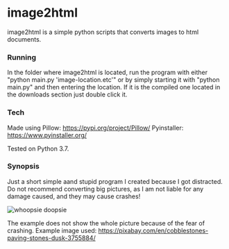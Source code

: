 # image2html

image2html is a simple python scripts that converts images to html documents.

### Running
In the folder where image2html is located, run the program with either "python main.py 'image-location.etc'" or by simply starting it with "python main.py" and then entering the location. If it is the compiled one located in the downloads section just double click it.

### Tech
Made using Pillow: https://pypi.org/project/Pillow/
Pyinstaller: https://www.pyinstaller.org/

Tested on Python 3.7.


### Synopsis
Just a short simple aand stupid program I created because I got distracted.
Do not recommend converting big pictures, as I am not liable for any damage caused, and they may cause crashes!

![whoopsie doopsie](https://bytebucket.org/samhamnam/image2html/raw/26fe481da461fe8462b3d64e41b2b6b6e101cbcf/example.PNG "Example")

The example does not show the whole picture because of the fear of crashing.
Example image used: https://pixabay.com/en/cobblestones-paving-stones-dusk-3755884/